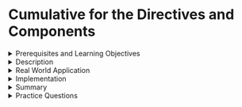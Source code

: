 # Cumulative for the  Directives and Components
<details><summary>Prerequisites and Learning Objectives</summary>

# Prerequisites

- Sound knowledge of HTML, CSS, and JavaScript.
- The basic idea of the MVC (Model-View-Controller) architecture.
- Basic knowledge about TypeScript.


# Learning Objectives

- To define Directives.
</details>
<details><summary>Description</summary>

# Description

### Directives

 A Directive is a custom HTML element or attribute used to power up and extend our HTML 

- Directives fall into one of three categories
    - Component Directive: established in the selector attribute of the @Component decorator 
    - Structural Directive: changes the structure or layout of a view by manipulating, adding, or removing elements and their children 
        - `*ngIf`: takes a boolean expression and makes an entire chunk of the DOM appear or disappear (exposed in BrowserModule)
        - `*ngFor`: used to create for loops, at minimum needs a looping variable and a list (exposed in BrowserModule)
        - `ngSwitch` : (actually a set of directives and ngSwitch is an attribute directive since it controls the behaviour of *ngSwitchCase and *ngSwitchDefault)
            - ngSwitch
            - *ngSwitchCase
            - *ngSwitchDefault
    - Attribute Directive: listens to and modifies the behaviour of other elements, attributes, properties, and components. However, usually applied to attributes 
        - NgClass : adds and removes a set of CSS classes 
        - NgStyle : adds and removes a set of HTML styles
        - NgModel : allows for two-way data binding to an HTML form element (exposed in FormsModule)

### Differences between Directives and Components

In a short note, A component(@component) is a directive-with-a-template.

- Some of the major differences are mentioned in a tabular form

    | Component | Directive |
    |---- | ---------
    | To register a component we use @Component meta-data annotation  | To register directives we use @Directive meta-data annotation |
    | Components are typically used to create UI widgets| Directive is used to add behaviour to an existing DOM element |
    | Component is used to break up the application into smaller components| Directive is used to design re-usable components|
    | Only one component can be present per DOM element | Many directives can be used per DOM element |
    | @View decorator or templateurl/template are mandatory | Directive doesn't use View|



<br>
<i> <b>Note</b>: detailed explanation about attribute directives and structural directives will be given in the upcoming modules.</i> 
</details>
<details><summary>Real World Application</summary>

# Real World Application

Any common functionality can be declared in a directive and implemented anywhere in the Angular application.

The following are a few real-time examples of Angular directives.

- Autofocus on input fields
- Async email/username validators
- Autosize for textareas
- Debounce directive for input fields
- Infinite scroll
- Sticky directive (makes an element fixed position when it reaches a certain scrolling distance)


</details>
<details><summary>Implementation</summary> 

# Implementation


## User-Defined Directive

Consider my highlight directive which highlights the text on the HTML page, when the user hovers the mouse on the text.

A directive named Highlight is created by running the below line in the terminal.

```properties
ng generate directive highlight
```

highlight.directive.ts

```ts
import { Directive, HostListener, ElementRef } from '@angular/core';

@Directive({
  selector: '[appHighlight]'
})
export class HighlightDirective {

  constructor(private e: ElementRef) {  
  }  

  @HostListener('mouseover') onMouseOver() {  
    this.changeBackgroundColor('blue');  
  }

  @HostListener('mouseleave') onMouseLeave() {  
    this.changeBackgroundColor('white');  
  }  

  private changeBackgroundColor(color: string) {  
    this.e.nativeElement.style.backgroundColor = color;  

  }    

}
```

app.component.html:

```html
<p appHighlight>Highlight me!</p>
```

HTML page:

![Highlight Directive](/modules_new/resources/highlight1.png)

The HTML page on mouse hover:

![Highlight Directive on mouse hover](/modules_new/resources/highlight2.png)


# Built-in Directive

Angular has many built-in directives. Unlike the user define directives the implementation for the built-in directives is predefined in Angular.

Consider two `div` tags with a built-in structural directive `*ngIf`.

app.component.html:

```html
<div *ngIf= "true" >  
    Condition is true!
    </div>  
<div *ngIf="false">
    Condition is False!
</div>
```

The statement in `div` block with the condition true will be in DOM. 

HTML page:

![Built-in Directive](/modules_new/resources/Built-in_Directive.png)


<i> <b>Note</b>: Explanation and implementation for attribute directives and structural directives will be given in the upcoming modules.</i> 
</details>
<details><summary>Summary</summary> 

# Summary

- Directives are classes that add additional behaviour to the elemnts in Angular applications.
- Directives can be created by running `ng new directive <directive-name> ` using Angular CLI.
- A directive class is annotated with `@Directive`.
- Component Directives, Attribute Directives and Structural directives are the different types of directives used in Angular.
</details>
<details><summary>Practice Questions</summary>

[Practice Questions](./Quiz.gift)</details>
